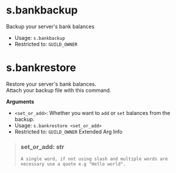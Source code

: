 # s.bankbackup
Backup your server's bank balances<br/>
 - Usage: `s.bankbackup`
 - Restricted to: `GUILD_OWNER`
# s.bankrestore
Restore your server's bank balances.<br/>
Attach your backup file with this command.<br/>

**Arguments**<br/>
- `<set_or_add>`: Whether you want to `add` or `set` balances from the backup.<br/>
 - Usage: `s.bankrestore <set_or_add>`
 - Restricted to: `GUILD_OWNER`
Extended Arg Info
> ### set_or_add: str
> ```
> A single word, if not using slash and multiple words are necessary use a quote e.g "Hello world".
> ```
